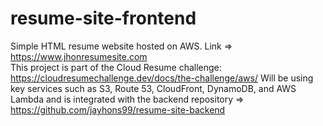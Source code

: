 # resume-site-frontend
Simple HTML resume website hosted on AWS. Link => https://www.jhonresumesite.com  
This project is part of the Cloud Resume challenge: https://cloudresumechallenge.dev/docs/the-challenge/aws/  Will be using key services such as S3, Route 53, CloudFront, DynamoDB, and AWS Lambda and is integrated with the backend repository => https://github.com/jayhons99/resume-site-backend
